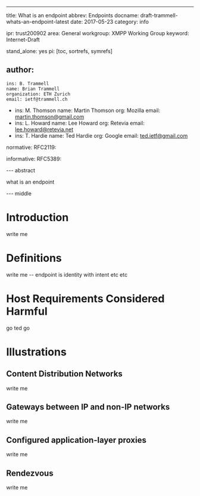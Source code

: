 ---
title: What is an endpoint
abbrev: Endpoints
docname: draft-trammell-whats-an-endpoint-latest
date: 2017-05-23
category: info

ipr: trust200902
area: General
workgroup: XMPP Working Group
keyword: Internet-Draft

stand_alone: yes
pi: [toc, sortrefs, symrefs]

author:
 -
    ins: B. Trammell
    name: Brian Trammell
    organization: ETH Zurich
    email: ietf@trammell.ch
 -
    ins: M. Thomson
    name: Martin Thomson
    org: Mozilla
    email: martin.thomson@gmail.com
-
    ins: L. Howard
    name: Lee Howard
    org: Retevia
    email: lee.howard@retevia.net
-
    ins: T. Hardie
    name: Ted Hardie
    org: Google
    email: ted.ietf@gmail.com

normative:
  RFC2119:

informative:
  RFC5389:

--- abstract

what is an endpoint

--- middle

Introduction
============

write me

Definitions
===========

write me -- endpoint is identity with intent etc etc

Host Requirements Considered Harmful
====================================

go ted go

Illustrations
=============

Content Distribution Networks
-----------------------------

write me

Gateways between IP and non-IP networks
---------------------------------------

write me

Configured application-layer proxies
------------------------------------

write me

Rendezvous
----------

write me
